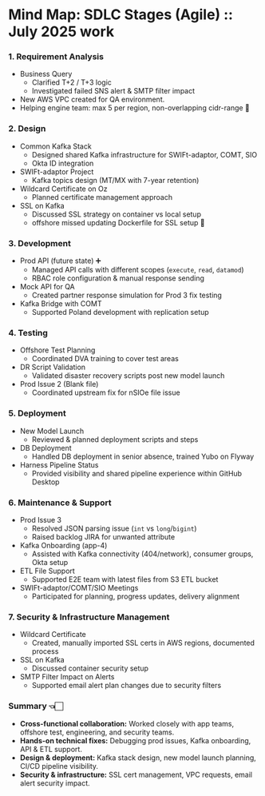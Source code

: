 # Mind Map: SDLC Stages (Agile) :: July 2025 work

### 1. **Requirement Analysis**

- Business Query
    - Clarified T+2 / T+3 logic
    - Investigated failed SNS alert \& SMTP filter impact
- New AWS VPC created for QA environment. 
- Helping engine team: max 5 per region, non-overlapping cidr-range 🔸


### 2. **Design**

- Common Kafka Stack
    - Designed shared Kafka infrastructure for SWIFt-adaptor, COMT, SIO
    - Okta ID integration
- SWIFt-adaptor Project
    - Kafka topics design (MT/MX with 7-year retention)
- Wildcard Certificate on Oz
    - Planned certificate management approach
- SSL on Kafka
    - Discussed SSL strategy on container vs local setup
    - offshore missed updating Dockerfile for SSL setup 🔸


### 3. **Development**

- Prod API (future state) ➕
    - Managed API calls with different scopes (`execute`, `read`, `datamod`)
    - RBAC role configuration \& manual response sending
- Mock API for QA
    - Created partner response simulation for Prod 3 fix testing
- Kafka Bridge with COMT
    - Supported Poland development with replication setup


### 4. **Testing**

- Offshore Test Planning
    - Coordinated DVA training to cover test areas
- DR Script Validation
    - Validated disaster recovery scripts post new model launch
- Prod Issue 2 (Blank file)
    - Coordinated upstream fix for nSIOe file issue


### 5. **Deployment**

- New Model Launch
    - Reviewed \& planned deployment scripts and steps
- DB Deployment
    - Handled DB deployment in senior absence, trained Yubo on Flyway
- Harness Pipeline Status
    - Provided visibility and shared pipeline experience within GitHub Desktop


### 6. **Maintenance \& Support**

- Prod Issue 3
    - Resolved JSON parsing issue (`int` vs `long`/`bigint`)
    - Raised backlog JIRA for unwanted attribute
- Kafka Onboarding (app-4)
    - Assisted with Kafka connectivity (404/network), consumer groups, Okta setup
- ETL File Support
    - Supported E2E team with latest files from S3 ETL bucket
- SWIFt-adaptor/COMT/SIO Meetings
    - Participated for planning, progress updates, delivery alignment


### 7. **Security \& Infrastructure Management**

- Wildcard Certificate
    - Created, manually imported SSL certs in AWS regions, documented process
- SSL on Kafka
    - Discussed container security setup
- SMTP Filter Impact on Alerts
    - Supported email alert plan changes due to security filters


### Summary 👈🏻

- **Cross-functional collaboration:** Worked closely with app teams, offshore test, engineering, and security teams.
- **Hands-on technical fixes:** Debugging prod issues, Kafka onboarding, API \& ETL support.
- **Design \& deployment:** Kafka stack design, new model launch planning, CI/CD pipeline visibility.
- **Security \& infrastructure:** SSL cert management, VPC requests, email alert security impact.


